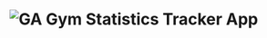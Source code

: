 ![GA](https://github.com/zemags/gym_app/blob/dev/images/gym_app_icon.png) Gym Statistics Tracker App
========================

